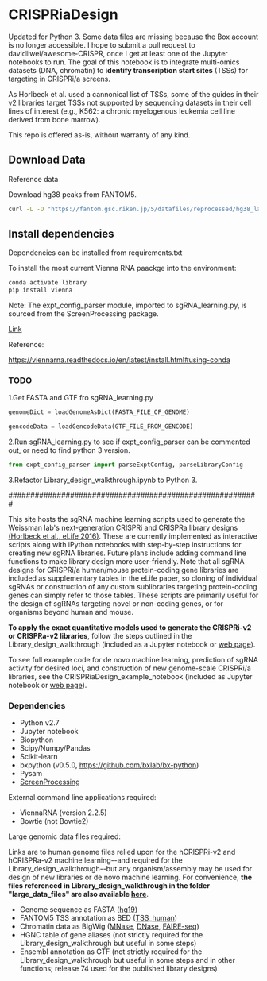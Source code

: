 # CRISPRiaDesign

Updated for Python 3. Some data files are missing because the Box account is no longer accessible. I hope to submit a pull request to davidliwei/awesome-CRISPR, once I get at least one of the Jupyter notebooks to run. The goal of this notebook is to integrate multi-omics datasets (DNA, chromatin) to **identify transcription start sites** (TSSs) for targeting in CRISPRi/a screens.

As Horlbeck et al. used a cannonical list of TSSs, some of the guides in their v2 libraries target TSSs not supported by sequencing datasets in their cell lines of interest (e.g., K562: a chronic myelogenous leukemia cell line derived from bone marrow).

This repo is offered as-is, without warranty of any kind.

## Download Data

Reference data

Download hg38 peaks from FANTOM5.

```bash
curl -L -O "https://fantom.gsc.riken.jp/5/datafiles/reprocessed/hg38_latest/extra/CAGE_peaks_expression/hg38_fair+new_CAGE_peaks_phase1and2_tpm_ann.osc.txt.gz"
```

## Install dependencies

Dependencies can be installed from requirements.txt

To install the most current Vienna RNA paackge into the environment:

```bash
conda activate library
pip install vienna
```

Note: The expt_config_parser module, imported to sgRNA_learning.py, is sourced from the ScreenProcessing package.

[Link](https://github.com/mhorlbeck/ScreenProcessing/blob/master/python2/expt_config_parser.py)

Reference:

<https://viennarna.readthedocs.io/en/latest/install.html#using-conda>

### TODO

1.Get FASTA and GTF fro sgRNA_learning.py

```Python
genomeDict = loadGenomeAsDict(FASTA_FILE_OF_GENOME)

gencodeData = loadGencodeData(GTF_FILE_FROM_GENCODE)
```

2.Run sgRNA_learning.py to see if expt_config_parser can be commented out, or need to find python 3 version.

```Python
from expt_config_parser import parseExptConfig, parseLibraryConfig
```

3.Refactor Library_design_walkthrough.ipynb to Python 3.

#########################################################

This site hosts the sgRNA machine learning scripts used to generate the Weissman lab's next-generation CRISPRi and CRISPRa library designs [(Horlbeck et al., eLife 2016)](https://elifesciences.org/content/5/e19760). These are currently implemented as interactive scripts along with iPython notebooks with step-by-step instructions for creating new sgRNA libraries. Future plans include adding command line functions to make library design more user-friendly. Note that all sgRNA designs for CRISPRi/a human/mouse protein-coding gene libraries are included as supplementary tables in the eLife paper, so cloning of individual sgRNAs or construction of any custom sublibraries targeting protein-coding genes can simply refer to those tables. These scripts are primarily useful for the design of sgRNAs targeting novel or non-coding genes, or for organisms beyond human and mouse.

**To apply the exact quantitative models used to generate the CRISPRi-v2 or CRISPRa-v2 libraries**, follow the steps outlined in the Library_design_walkthrough (included as a Jupyter notebook or [web page](Library_design_walkthrough.md)).

To see full example code for de novo machine learning, prediction of sgRNA activity for desired loci, and construction of new genome-scale CRISPRi/a libraries, see the CRISPRiaDesign_example_notebook (included as Jupyter notebook or [web page](CRISPRiaDesign_example_notebook.md)).

### Dependencies

* Python v2.7
* Jupyter notebook
* Biopython
* Scipy/Numpy/Pandas
* Scikit-learn
* bxpython (v0.5.0, <https://github.com/bxlab/bx-python>)
* Pysam
* [ScreenProcessing](https://github.com/mhorlbeck/ScreenProcessing)

External command line applications required:

* ViennaRNA (version 2.2.5)
* Bowtie (not Bowtie2)

Large genomic data files required:

Links are to human genome files relied upon for the hCRISPRi-v2 and hCRISPRa-v2 machine learning--and required for the Library_design_walkthrough--but any organism/assembly may be used for design of new libraries or de novo machine learning. For convenience, **the files referenced in Library_design_walkthrough in the folder "large_data_files" are also available [here](https://ucsf.box.com/s/s4ds471in2ngjer7okavzf5cqf2ebrqj)**.

* Genome sequence as FASTA ([hg19](http://hgdownload.cse.ucsc.edu/goldenPath/hg19/bigZips/))
* FANTOM5 TSS annotation as BED ([TSS_human](http://fantom.gsc.riken.jp/5/datafiles/phase1.3/extra/TSS_classifier/))
* Chromatin data as BigWig ([MNase](https://www.encodeproject.org/files/ENCFF000VNN/), [DNase](https://www.encodeproject.org/files/ENCFF000SVL/), [FAIRE-seq](https://www.encodeproject.org/files/ENCFF000TLU/))
* HGNC table of gene aliases (not strictly required for the Library_design_walkthrough but useful in some steps)
* Ensembl annotation as GTF (not strictly required for the Library_design_walkthrough but useful in some steps and in other functions; release 74 used for the published library designs)
